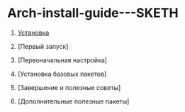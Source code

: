 # Arch-install-guide---SKETH

1. [Установка](https://github.com/mrSKETH/Arch-install-guide---SKETH/tree/установка)
2. [Первый запуск]
3. [Первоначальная настройка]
4. [Установка базовых пакетов]
5. [Завершение и полезные советы]

6. [Дополнительные полезные пакеты]
